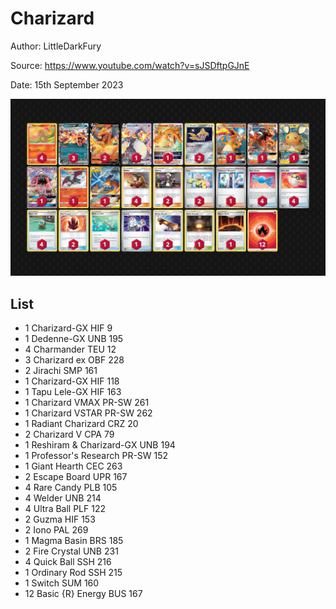 # Charizard

Author: LittleDarkFury

Source: <https://www.youtube.com/watch?v=sJSDftpGJnE>

Date: 15th September 2023

![decklist](../../images/OBF/Charizard/3-%20Charizard.png)

## List

* 1 Charizard-GX HIF 9
* 1 Dedenne-GX UNB 195
* 4 Charmander TEU 12
* 3 Charizard ex OBF 228
* 2 Jirachi SMP 161
* 1 Charizard-GX HIF 118
* 1 Tapu Lele-GX HIF 163
* 1 Charizard VMAX PR-SW 261
* 1 Charizard VSTAR PR-SW 262
* 1 Radiant Charizard CRZ 20
* 2 Charizard V CPA 79
* 1 Reshiram & Charizard-GX UNB 194
* 1 Professor's Research PR-SW 152
* 1 Giant Hearth CEC 263
* 2 Escape Board UPR 167
* 4 Rare Candy PLB 105
* 4 Welder UNB 214
* 4 Ultra Ball PLF 122
* 2 Guzma HIF 153
* 2 Iono PAL 269
* 1 Magma Basin BRS 185
* 2 Fire Crystal UNB 231
* 4 Quick Ball SSH 216
* 1 Ordinary Rod SSH 215
* 1 Switch SUM 160
* 12 Basic {R} Energy BUS 167